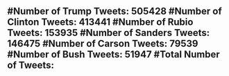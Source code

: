 #Number of Trump Tweets: 505428
#Number of Clinton Tweets: 413441
#Number of Rubio Tweets: 153935
#Number of Sanders Tweets: 146475
#Number of Carson Tweets: 79539
#Number of Bush Tweets: 51947
#Total Number of Tweets:  
---
